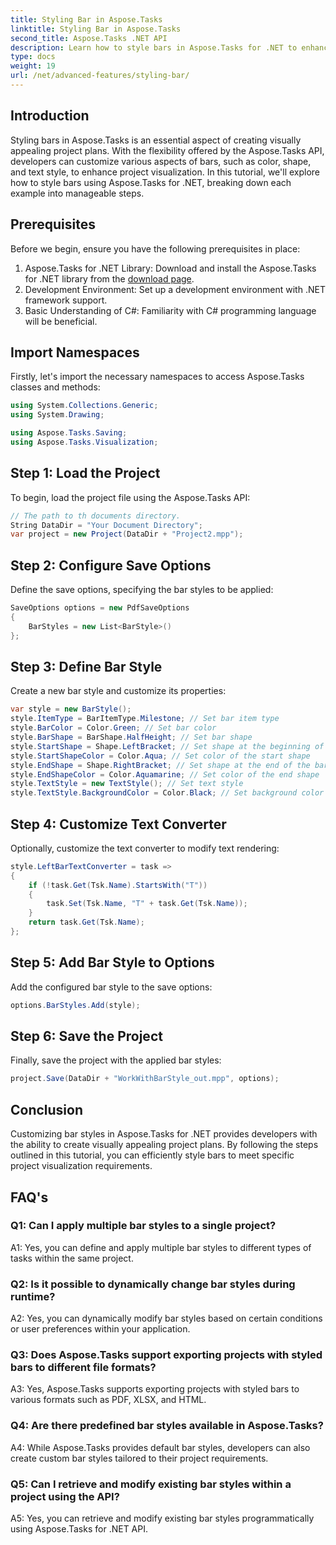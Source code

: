 ```yaml
---
title: Styling Bar in Aspose.Tasks
linktitle: Styling Bar in Aspose.Tasks
second_title: Aspose.Tasks .NET API
description: Learn how to style bars in Aspose.Tasks for .NET to enhance project visualization.
type: docs
weight: 19
url: /net/advanced-features/styling-bar/
---
```

## Introduction

Styling bars in Aspose.Tasks is an essential aspect of creating visually appealing project plans. With the flexibility offered by the Aspose.Tasks API, developers can customize various aspects of bars, such as color, shape, and text style, to enhance project visualization. In this tutorial, we'll explore how to style bars using Aspose.Tasks for .NET, breaking down each example into manageable steps.

## Prerequisites

Before we begin, ensure you have the following prerequisites in place:

1. Aspose.Tasks for .NET Library: Download and install the Aspose.Tasks for .NET library from the [download page](https://releases.aspose.com/tasks/net/).
2. Development Environment: Set up a development environment with .NET framework support.
3. Basic Understanding of C#: Familiarity with C# programming language will be beneficial.

## Import Namespaces

Firstly, let's import the necessary namespaces to access Aspose.Tasks classes and methods:

```csharp
using System.Collections.Generic;
using System.Drawing;

using Aspose.Tasks.Saving;
using Aspose.Tasks.Visualization;

```

## Step 1: Load the Project

To begin, load the project file using the Aspose.Tasks API:

```csharp
// The path to th documents directory.
String DataDir = "Your Document Directory";
var project = new Project(DataDir + "Project2.mpp");
```

## Step 2: Configure Save Options

Define the save options, specifying the bar styles to be applied:

```csharp
SaveOptions options = new PdfSaveOptions
{
    BarStyles = new List<BarStyle>()
};
```

## Step 3: Define Bar Style

Create a new bar style and customize its properties:

```csharp
var style = new BarStyle();
style.ItemType = BarItemType.Milestone; // Set bar item type
style.BarColor = Color.Green; // Set bar color
style.BarShape = BarShape.HalfHeight; // Set bar shape
style.StartShape = Shape.LeftBracket; // Set shape at the beginning of the bar
style.StartShapeColor = Color.Aqua; // Set color of the start shape
style.EndShape = Shape.RightBracket; // Set shape at the end of the bar
style.EndShapeColor = Color.Aquamarine; // Set color of the end shape
style.TextStyle = new TextStyle(); // Set text style
style.TextStyle.BackgroundColor = Color.Black; // Set background color for text
```

## Step 4: Customize Text Converter

Optionally, customize the text converter to modify text rendering:

```csharp
style.LeftBarTextConverter = task =>
{
    if (!task.Get(Tsk.Name).StartsWith("T"))
    {
        task.Set(Tsk.Name, "T" + task.Get(Tsk.Name));
    }
    return task.Get(Tsk.Name);
};
```

## Step 5: Add Bar Style to Options

Add the configured bar style to the save options:

```csharp
options.BarStyles.Add(style);
```

## Step 6: Save the Project

Finally, save the project with the applied bar styles:

```csharp
project.Save(DataDir + "WorkWithBarStyle_out.mpp", options);
```

## Conclusion

Customizing bar styles in Aspose.Tasks for .NET provides developers with the ability to create visually appealing project plans. By following the steps outlined in this tutorial, you can efficiently style bars to meet specific project visualization requirements.

## FAQ's

### Q1: Can I apply multiple bar styles to a single project?

A1: Yes, you can define and apply multiple bar styles to different types of tasks within the same project.
   
### Q2: Is it possible to dynamically change bar styles during runtime?

A2: Yes, you can dynamically modify bar styles based on certain conditions or user preferences within your application.
   
### Q3: Does Aspose.Tasks support exporting projects with styled bars to different file formats?

A3: Yes, Aspose.Tasks supports exporting projects with styled bars to various formats such as PDF, XLSX, and HTML.
   
### Q4: Are there predefined bar styles available in Aspose.Tasks?

A4: While Aspose.Tasks provides default bar styles, developers can also create custom bar styles tailored to their project requirements.
   
### Q5: Can I retrieve and modify existing bar styles within a project using the API?

A5: Yes, you can retrieve and modify existing bar styles programmatically using Aspose.Tasks for .NET API.
